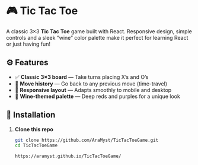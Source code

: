 # 🎮 Tic Tac Toe

A classic 3×3 **Tic Tac Toe** game built with React. Responsive design, simple controls and a sleek “wine” color palette make it perfect for learning React or just having fun!

## ⚙️ Features

- ✅ **Classic 3×3 board** — Take turns placing X’s and O’s  
- 🔄 **Move history** — Go back to any previous move (time-travel)  
- 📱 **Responsive layout** — Adapts smoothly to mobile and desktop  
- 🎨 **Wine-themed palette** — Deep reds and purples for a unique look  

## 🚀 Installation

1. **Clone this repo**  
   ```bash
   git clone https://github.com/AraMyst/TicTacToeGame.git
   cd TicTacToeGame

   https://aramyst.github.io/TicTacToeGame/
